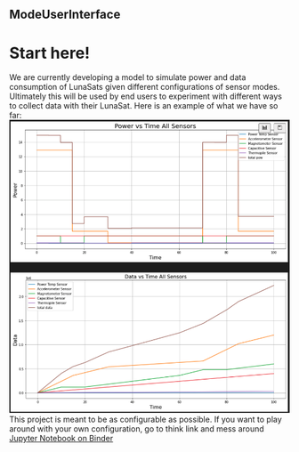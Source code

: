 ## ModeUserInterface
# Start here!
We are currently developing a model to simulate power and data consumption of LunaSats given different configurations of sensor modes. Ultimately this will be used by end users to experiment with different ways to collect data with their LunaSat.
Here is an example of what we have so far:
![preview](https://github.com/GLEE2023/ModeUserInterface/blob/main/sensors/chart_preview.png)
This project is meant to be as configurable as possible. If you want to play around with your own configuration, go to think link and mess around
[Jupyter Notebook on Binder](https://mybinder.org/v2/gh/GLEE2023/ModeUserInterface/HEAD?labpath=sensors%2Fmodel.ipynb)
